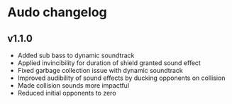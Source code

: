 # Audo changelog

## v1.1.0
- Added sub bass to dynamic soundtrack
- Applied invincibility for duration of shield granted sound effect
- Fixed garbage collection issue with dynamic soundtrack
- Improved audibility of sound effects by ducking opponents on collision
- Made collision sounds more impactful
- Reduced initial opponents to zero
